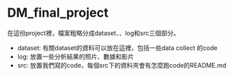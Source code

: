 # DM_final_project
在這份project裡，檔案粗略分成dataset、、log和src三個部分。
* dataset: 有關dataset的資料可以放在這裡，包括一些data collect 的code
* log: 放置一些分析結果的照片、數據和影片
* src: 放置我們寫的code，每個src下的資料夾會有怎麼跑code的README.md
